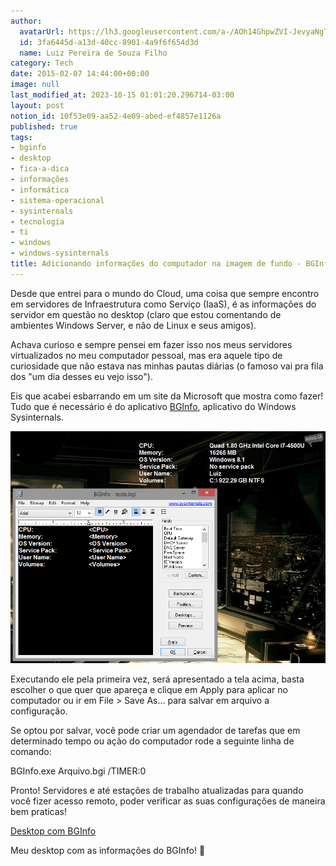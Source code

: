 ```yaml
---
author:
  avatarUrl: https://lh3.googleusercontent.com/a-/AOh14GhpwZVI-JevyaNgTdlrOT6YN20cI6V9Kxtq38Ij8AQ=s100
  id: 3fa6445d-a13d-40cc-8901-4a9f6f654d3d
  name: Luiz Pereira de Souza Filho
category: Tech
date: 2015-02-07 14:44:00+00:00
image: null
last_modified_at: 2023-10-15 01:01:20.296714-03:00
layout: post
notion_id: 10f53e09-aa52-4e09-abed-ef4857e1126a
published: true
tags:
- bginfo
- desktop
- fica-a-dica
- informações
- informática
- sistema-operacional
- sysinternals
- tecnologia
- ti
- windows
- windows-sysinternals
title: Adicionando informações do computador na imagem de fundo - BGInfo
---
```


Desde que entrei para o mundo do Cloud, uma coisa que sempre encontro em servidores de Infraestrutura como Serviço (IaaS), é as informações do servidor em questão no desktop (claro que estou comentando de ambientes Windows Server, e não de Linux e seus amigos).

Achava curioso e sempre pensei em fazer isso nos meus servidores virtualizados no meu computador pessoal, mas era aquele tipo de curiosidade que não estava nas minhas pautas diárias (o famoso vai pra fila dos "um dia desses eu vejo isso").

Eis que acabei esbarrando em um site da Microsoft que mostra como fazer! Tudo que é necessário é do aplicativo <a title="BGInfo" href="https://technet.microsoft.com/en-us/sysinternals/bb897557.aspx" target="_blank">BGInfo</a>, aplicativo do Windows Sysinternals.

![BGInfo](/wp-content/uploads/2015/02/bginfo2.png)

Executando ele pela primeira vez, será apresentado a tela acima, basta escolher o que quer que apareça e clique em Apply para aplicar no computador ou ir em File > Save As... para salvar em arquivo a configuração.

Se optou por salvar, você pode criar um agendador de tarefas que em determinado tempo ou ação do computador rode a seguinte linha de comando:

BGInfo.exe Arquivo.bgi /TIMER:0

Pronto! Servidores e até estações de trabalho atualizadas para quando você fizer acesso remoto, poder verificar as suas configurações de maneira bem praticas!

[Desktop com BGInfo](/wp-content/uploads/2015/02/bginfo1.png)

Meu desktop com as informações do BGInfo! 🙂
